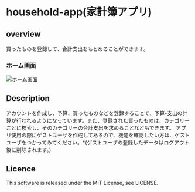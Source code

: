 household-app(家計簿アプリ)
====

## overview
買ったものを登録して、合計支出をもとめることができます。


### ホーム画面
![ホーム画面](https://user-images.githubusercontent.com/47558898/58493103-33ce6380-81ad-11e9-993c-5576dc4540aa.PNG)



## Description
アカウントを作成し、予算、買ったものなどを登録することで、予算-支出の計算が行われるようになっています。また、登録された買ったものは、カテゴリーごとに検索し、そのカテゴリーの合計支出を求めることなどもできます。
アプリ使用の際にゲストユーザを作成してあるので、機能を確認したい方は、ゲストユーザをつかってみてください。*(ゲストユーザの登録したデータはログアウト後に削除されます。)




## Licence
This software is released under the MIT License, see LICENSE.


